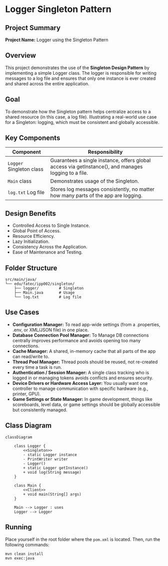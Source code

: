 # Logger Singleton Pattern

## Project Summary

**Project Name:** Logger using the Singleton Pattern

## Overview

This project demonstrates the use of the **Singleton Design Pattern** by implementing a simple Logger class. The logger is responsible for writing messages to a log file and ensures that only one instance is ever created and shared across the entire application.

## Goal

To demonstrate how the Singleton pattern helps centralize access to a shared resource (in this case, a log file). Illustrating a real-world use case for a Singleton: logging, which must be consistent and globally accessible.

## Key Components

| Component                  | Responsibility                                            |
| -------------------------- | --------------------------------------------------------- |
| `Logger` Singleton class        | Guarantees a single instance, offers global access via getInstance(), and manages logging to a file. |
| `Main` class       | Demonstrates usage of the Singleton.   |
| `log.txt` Log file     | Stores log messages consistently, no matter how many parts of the app are logging.             |

## Design Benefits

* Controlled Access to Single Instance.
* Global Point of Access.
* Resource Efficiency.
* Lazy Initialization.
* Consistency Across the Application.
* Ease of Maintenance and Testing.

## Folder Structure

```
src/main/java/
└── edu/fatec/ipp002/singleton/
    ├── logger/         # Singleton
    ├── Main.java       # Usage
    └── log.txt         # Log file
```

## Use Cases

* **Configuration Manager:** To read app-wide settings (from a .properties, .env, or XML/JSON file) in one place.
* **Database Connection Pool Manager:** To Manage DB connections centrally improves performance and avoids opening too many connections.
* **Cache Manager:** A shared, in-memory cache that all parts of the app can read/write to.
* **Thread Pool Manager:** Thread pools should be reused, not re-created every time a task is run.
* **Authentication / Session Manager:** A single class tracking who is logged in or managing tokens avoids conflicts and ensures security.
* **Device Drivers or Hardware Access Layer:** You usually want one controller to manage communication with specific hardware (e.g., printer, GPU).
* **Game Settings or State Manager:** In game development, things like scoreboards, level data, or game settings should be globally accessible but consistently managed.

## Class Diagram

```mermaid
classDiagram

    class Logger {
        <<Singleton>>
        - static Logger instance
        - PrintWriter writer
        - Logger()
        + static Logger getInstance()
        + void log(String message)
    }

    class Main {
        <<Client>>
        + void main(String[] args)
    }

    Main --> Logger : uses
    Logger --> Logger
```

## Running
Place yourself in the root folder where the `pom.xml` is located. Then, run the following commands:

```Bash
mvn clean install
mvn exec:java
```